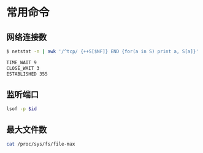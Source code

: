 # 常用命令

## 网络连接数

```bash
$ netstat -n | awk '/^tcp/ {++S[$NF]} END {for(a in S) print a, S[a]}'

TIME_WAIT 9
CLOSE_WAIT 3
ESTABLISHED 355
```

## 监听端口

```bash
lsof -p $id
```

## 最大文件数

```bash
cat /proc/sys/fs/file-max
```